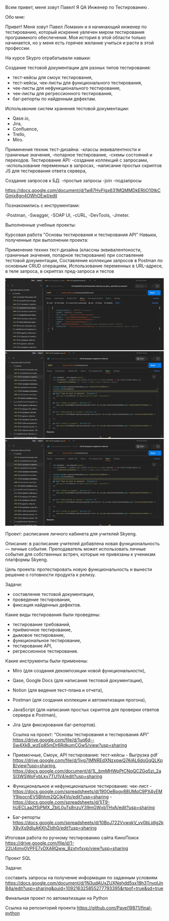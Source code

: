 Всем привет, меня зовут Павел!
Я QA Инженер по Тестированию .

Обо мне:

Привет! Меня зовут Павел Ломакин и я начинающий инженер по тестированию, который искренне увлечен миром тестирования программного обеспечения. Моя история в этой области только начинается, но у меня есть горячее желание учиться и расти в этой профессии.

На курсе Skypro отрабатывали навыки:

Создание тестовой документации для разных типов тестирования:
- тест-кейсы для смоук тестирования,
- тест-кейсы, чек-листы для функционального тестирования,
- чек-листы для нефункционального тестирования,
- чек-листы для регрессионного тестирования,
- баг-репорты по найденным дефектам.

Использвоние систем хранения тестовой документации:
- Qase.io,
- Jira,
- Confluence,
- Trello,
- Miro.

Приминения техник тест-дизайна:
 -классы эквивалентности и граничные значения,
 -попарное тестирование,
 -схемы состояний и переходов.
Тестирование API:
-создание коллекций с запросами,
-использование переменных в запросах,
-написание простых скриптов JS для тестирования ответа сервера,
 
Создание запросов к БД:
-простые запросы
-join
-подзапросы

https://docs.google.com/document/d/1w87HvFlgx631MQMMDkERliO10tkCGmjx8gn4OWhOEwI/edit

Познакомились с инструментами:

-Postman,
-Swagger,
-SOAP UI,
-cURL,
-DevTools,
-Jmeter.

Выполненные учебные проекты:

Курсовая работа "Основы тестирования и тестирования API"
Навыки, полученные при выполнении проекта:


Применение техних тест-дизайна (классны эквивалентоности, граничные значения, попарное тестирование) при составление тестовой документации,
Составление коллекции запросов в Postman по основным CRUD операциям,
Использование переменных в URL-адресе, в теле запроса, в скриптах пред-запроса и тестов

![изображение](https://github.com/Pavel19871/Portfolio/blob/main/body_script.png)
![изображение](https://github.com/Pavel19871/Portfolio/blob/main/test_script.png)
![изображение](https://github.com/Pavel19871/Portfolio/blob/main/test_script.png)


Проект: расписание личного кабинета для учителей Skyeng.

Описание: в расписание учителей добавлена новая функциональность — личные события. Преподаватель может использовать личные события для собственных встреч, которые не привязаны к ученикам платформы Skyeng.

Цель проекта: протестировать новую функциональность и вынести решение о готовности продукта к релизу.

Задачи:

- составление тестовой документации,
- проведение тестирования,
- фиксация найденных дефектов.
  
Какие виды тестирования были проведены:

- тестирование требований,
- приёмочное тестирование,
- дымовое тестирование,
- функциональное тестирование,
- тестирование API,
- регрессионное тестирование.
  
Какие инструменты были применены:

- Miro (для создания декомпозиции новой функциональности),
- Qase, Google Docs (для написания тестовой документации),
- Notion (для ведения тест-плана и отчета),
- Postman (для создания коллекции и автоматизации прогона),
- JavaScript (для написания простых скриптов для проверки ответов сервера в Postman),
- Jira (для фиксирования баг-репортов).

  Ссылка на проект: “Основы тестирования и тестирования API”   https://drive.google.com/file/d/1uq6d--Sw4XkB_wzEp85mDr6RdkumCGw5/view?usp=sharing

 - Приемочные, Смоук, API тестирование: тест-кейсы - Выгрузка pdf  https://drive.google.com/file/d/1jvg7IMNREdXNzxpwQ7AlAL6doGqQLKpB/view?usp=sharing,   
                                                                   https://docs.google.com/document/d/1L_bmMHWpPtCNqQCZGq5zi_2aSI3WSWoFvbLkv7TU1V4/edit?usp=sharing
   
   
 - Функциональное и нефункциональное тестирование: чек-лист - https://docs.google.com/spreadsheets/d/190OeBpgy88UMqC9PX4vEMY9ipocnEV5Bhhm2QCjk4Vo/edit?usp=sharing
                                                            - https://docs.google.com/spreadsheets/d/1jT9-hUECLaa2fSjPMX_ZblL0uTs8nzuY39mGWxbTHvA/edit?usp=sharing
   

 - Баг-репорты    https://docs.google.com/spreadsheets/d/10BoJ722VvwskV_vv0bLjdlg2kX8yXs9dIuAKKhZIdh0/edit?usp=sharing

Итоговая работа по ручному тестированию сайта КиноПоиск https://drive.google.com/file/d/1-22U4imv0VPFE7vDXARQww_Bzxtyfxvp/view?usp=sharing


Проект SQL

Задачи:

составить запросы на получение информации по заданным условиям   https://docs.google.com/document/d/1N3udAUxZUXNqhdd5sx18h3TnyqIJnB4a/edit?usp=sharing&ouid=109216325855277793395&rtpof=true&sd=true


Финальная проект по автоматизации на Python

Ссылка на репозиторий проекта https://github.com/Pavel19871/final-python
